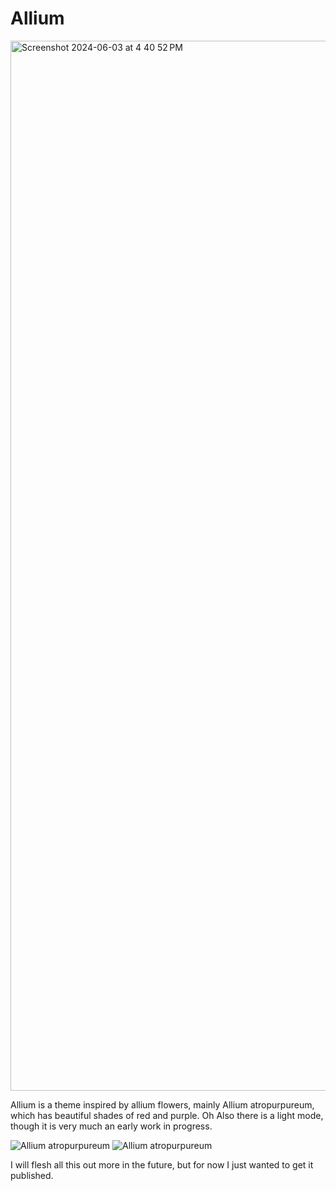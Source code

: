 # Allium
<img width="1680" alt="Screenshot 2024-06-03 at 4 40 52 PM" src="https://github.com/nulglyph/Allium/assets/170279949/bde74c38-ea69-49ba-aacf-51d0e9348126">


Allium is a theme inspired by allium flowers, mainly Allium atropurpureum, which has beautiful shades of red and purple. Oh Also there is a light mode, though it is very much an early work in progress.

![Allium atropurpureum](https://cdn11.bigcommerce.com/s-1b9100svju/images/stencil/1280x1280/products/1002/479/DETA-19__59595.1652281691.jpg?c=1)
![Allium atropurpureum](https://images.immediate.co.uk/production/volatile/sites/10/2018/08/db45aa4b-25a2-471c-9047-41fa74432d70-26b8ae0.jpg?quality=90&webp=true&resize=900,600)



I will flesh all this out more in the future, but for now I just wanted to get it published.


